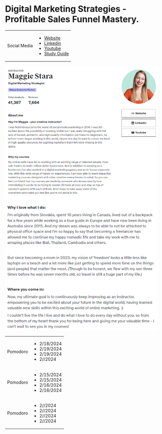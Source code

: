# Digital Marketing Strategies - Profitable Sales Funnel Mastery.

<table>
    <tr>
        <td>Social Media</td>
        <td>
            <ul>
                <li><a href="https://livingtoroam.com/">Website</a></li>
                <li><a href="https://www.linkedin.com/in/maggie-stara/?original_referer=https%3A%2F%2Fwww.udemy.com%2F">Linkedin</a></li>
                <li><a href="https://www.youtube.com/@Maggie-Stara">Youtube</a></li>
                <li><a href="https://github.com/JorgeMongelos/digital-marketing-strategies-profitable-sales-funnel-mastery/blob/main/Course%2BGuide%2B-%2BSales%2BFunnel%2BMastery.pdf">Study Guide</a></li>  
            </ul>
        </td>
    </tr>
</table>

![Maggie Stara Bio](./images/maggie-stara-1.png)
![Maggie Stara Bio](./images/maggie-stara-2.png)

<table>
    <tr>
        <td>Pomodoro</td>
        <td>
            <ul>
                <li>2/18/2024</li>
                <li>2/19/2024</li>
                <li>2/19/2024</li>
                <li>2//2024</li>
            </ul>
        </td>
    </tr>
    <tr>
        <td>Pomodoro</td>
        <td>
            <ul>
                <li>2/15/2024</li>
                <li>2/15/2024</li>
                <li>2/16/2024</li>
                <li>2/16/2024</li>
            </ul>
        </td>
    </tr>
    <tr>
        <td>Pomodoro</td>
        <td>
            <ul>
                <li>2//2024</li>
                <li>2//2024</li>
                <li>2//2024</li>
                <li>2//2024</li>
            </ul>
        </td>
    </tr>
</table>